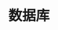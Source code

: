 ---
title: "数据库"
linkTitle: "Document"
weight: 8
collapsible: true
icon: "/images/icons/compute-icon-storage.svg"
---